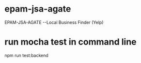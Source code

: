 # epam-jsa-agate
EPAM-JSA-AGATE --Local Business Finder (Yelp)

# run mocha test in command line
npm run test:backend
